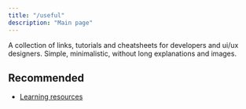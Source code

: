 ```yaml
---
title: "/useful"
description: "Main page"
---
```


A collection of links, tutorials and cheatsheets for developers and ui/ux designers. Simple, minimalistic, without long explanations and images.

## Recommended

- [Learning resources](/links/learning-resources/)